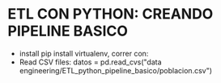 # ETL CON PYTHON: CREANDO PIPELINE BASICO

- install pip install virtualenv, correr con:
- Read CSV files: datos = pd.read_cvs("data engineering/ETL_python_pipeline_basico/poblacion.csv")